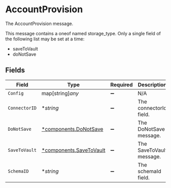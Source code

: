 # AccountProvision

The AccountProvision message.

This message contains a oneof named storage_type. Only a single field of the following list may be set at a time:
  - saveToVault
  - doNotSave



## Fields

| Field                                                             | Type                                                              | Required                                                          | Description                                                       |
| ----------------------------------------------------------------- | ----------------------------------------------------------------- | ----------------------------------------------------------------- | ----------------------------------------------------------------- |
| `Config`                                                          | map[string]*any*                                                  | :heavy_minus_sign:                                                | N/A                                                               |
| `ConnectorID`                                                     | **string*                                                         | :heavy_minus_sign:                                                | The connectorId field.                                            |
| `DoNotSave`                                                       | [*components.DoNotSave](../../models/components/donotsave.md)     | :heavy_minus_sign:                                                | The DoNotSave message.                                            |
| `SaveToVault`                                                     | [*components.SaveToVault](../../models/components/savetovault.md) | :heavy_minus_sign:                                                | The SaveToVault message.                                          |
| `SchemaID`                                                        | **string*                                                         | :heavy_minus_sign:                                                | The schemaId field.                                               |